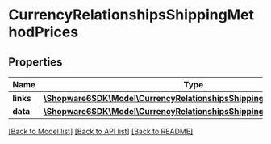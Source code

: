 # CurrencyRelationshipsShippingMethodPrices

## Properties
Name | Type | Description | Notes
------------ | ------------- | ------------- | -------------
**links** | [**\Shopware6SDK\Model\CurrencyRelationshipsShippingMethodPricesLinks**](CurrencyRelationshipsShippingMethodPricesLinks.md) |  | [optional] 
**data** | [**\Shopware6SDK\Model\CurrencyRelationshipsShippingMethodPricesData[]**](CurrencyRelationshipsShippingMethodPricesData.md) |  | [optional] 

[[Back to Model list]](../../README.md#documentation-for-models) [[Back to API list]](../../README.md#documentation-for-api-endpoints) [[Back to README]](../../README.md)

